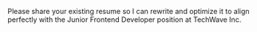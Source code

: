 Please share your existing resume so I can rewrite and optimize it to align perfectly with the Junior Frontend Developer position at TechWave Inc.